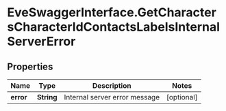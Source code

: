 # EveSwaggerInterface.GetCharactersCharacterIdContactsLabelsInternalServerError

## Properties
Name | Type | Description | Notes
------------ | ------------- | ------------- | -------------
**error** | **String** | Internal server error message | [optional] 



